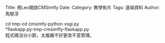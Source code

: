 Title: 用Leo開啟CMSimfly
Date: 
Category: 教學影片
Tags: 遠端資料
Author: 馬郁淳


cd tmp-cd cmsimfy-python vsgi.py
<br/>
*flaskapp.py-tmp-cmsimfly-flaskapp.py
<br/>
程式碼沒分小節，太複雜不好更改不意管理。